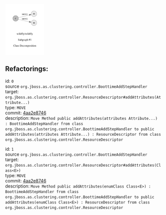 <img src=subgraph_atomic_1.svg width=25%>

## Refactorings:

id: `0`\
source `org.jboss.as.clustering.controller.BoottimeAddStepHandler`\
target: `org.jboss.as.clustering.controller.ResourceDescriptor#addAttributes(Attribute...)`\
type: `MOVE`\
commit: [4aa2e8746](https://github.com/wildfly/wildfly/commit/4aa2e8746b5492bbc1cf2b36af956cf3b01e40f5)\
description: `Move Method public addAttributes(attributes Attribute...) : BoottimeAddStepHandler from class org.jboss.as.clustering.controller.BoottimeAddStepHandler to public addAttributes(attributes Attribute...) : ResourceDescriptor from class org.jboss.as.clustering.controller.ResourceDescriptor`

id: `1`\
source `org.jboss.as.clustering.controller.BoottimeAddStepHandler`\
target: `org.jboss.as.clustering.controller.ResourceDescriptor#addAttributes(Class<E>)`\
type: `MOVE`\
commit: [4aa2e8746](https://github.com/wildfly/wildfly/commit/4aa2e8746b5492bbc1cf2b36af956cf3b01e40f5)\
description: `Move Method public addAttributes(enumClass Class<E>) : BoottimeAddStepHandler from class org.jboss.as.clustering.controller.BoottimeAddStepHandler to public addAttributes(enumClass Class<E>) : ResourceDescriptor from class org.jboss.as.clustering.controller.ResourceDescriptor`

